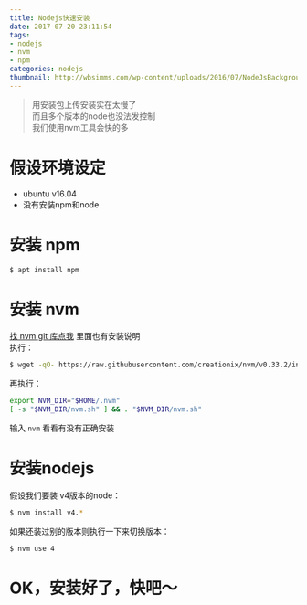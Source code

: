 ```yaml
---
title: Nodejs快速安装
date: 2017-07-20 23:11:54
tags:
- nodejs
- nvm
- npm
categories: nodejs
thumbnail: http://wbsimms.com/wp-content/uploads/2016/07/NodeJsBackground.png
---
```


> 用安装包上传安装实在太慢了 <br>
> 而且多个版本的node也没法发控制 <br>
> 我们使用nvm工具会快的多

# 假设环境设定
*  ubuntu v16.04
*  没有安装npm和node
# 安装 npm
```bash
$ apt install npm
```
# 安装 nvm   
[找 nvm git 库点我](https://github.com/creationix/nvm) 里面也有安装说明<br>
执行：
```bash
$ wget -qO- https://raw.githubusercontent.com/creationix/nvm/v0.33.2/install.sh | bash
```
再执行：
```bash
export NVM_DIR="$HOME/.nvm"
[ -s "$NVM_DIR/nvm.sh" ] && . "$NVM_DIR/nvm.sh"
```
输入 `nvm` 看看有没有正确安装
# 安装nodejs
假设我们要装 v4版本的node：
```bash
$ nvm install v4.*
```
如果还装过别的版本则执行一下来切换版本：
```bash
$ nvm use 4
```
# OK，安装好了，快吧～
